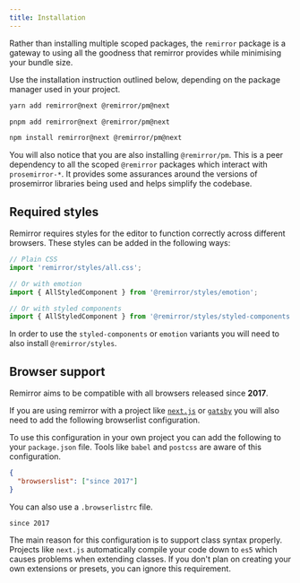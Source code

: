 ```yaml
---
title: Installation
---
```


Rather than installing multiple scoped packages, the `remirror` package is a gateway to using all the goodness that remirror provides while minimising your bundle size.

Use the installation instruction outlined below, depending on the package manager used in your project.

```bash
yarn add remirror@next @remirror/pm@next
```

```bash
pnpm add remirror@next @remirror/pm@next
```

```bash
npm install remirror@next @remirror/pm@next
```

You will also notice that you are also installing `@remirror/pm`. This is a peer dependency to all the scoped `@remirror` packages which interact with `prosemirror-*`. It provides some assurances around the versions of prosemirror libraries being used and helps simplify the codebase.

## Required styles

Remirror requires styles for the editor to function correctly across different browsers. These styles can be added in the following ways:

```Javascript
// Plain CSS
import 'remirror/styles/all.css';
```

```ts
// Or with emotion
import { AllStyledComponent } from '@remirror/styles/emotion';
```

```ts
// Or with styled components
import { AllStyledComponent } from '@remirror/styles/styled-components';
```
In order to use the `styled-components` or `emotion` variants you will need to also install `@remirror/styles`.

## Browser support

Remirror aims to be compatible with all browsers released since **2017**.

If you are using remirror with a project like [`next.js`](https://nextjs.org/) or [`gatsby`](https://www.gatsbyjs.org/) you will also need to add the following browserlist configuration.

To use this configuration in your own project you can add the following to your `package.json` file. Tools like `babel` and `postcss` are aware of this configuration.

```json
{
  "browserslist": ["since 2017"]
}
```

You can also use a `.browserlistrc` file.

```markup
since 2017
```

The main reason for this configuration is to support class syntax properly. Projects like `next.js` automatically compile your code down to `es5` which causes problems when extending classes. If you don't plan on creating your own extensions or presets, you can ignore this requirement.
